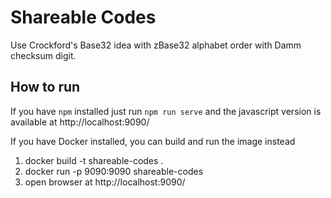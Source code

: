# Shareable Codes

Use Crockford's Base32 idea with zBase32 alphabet order with Damm checksum digit.

## How to run

If you have `npm` installed just run `npm run serve` and the javascript version is available at http://localhost:9090/

If you have Docker installed, you can build and run the image instead

1. docker build -t shareable-codes .
2. docker run -p 9090:9090 shareable-codes
3. open browser at http://localhost:9090/
